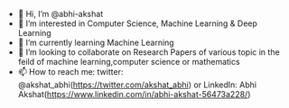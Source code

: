 - 👋 Hi, I’m @abhi-akshat
- 👀 I’m interested in Computer Science, Machine Learning & Deep Learning
- 🌱 I’m currently learning Machine Learning
- 💞️ I’m looking to collaborate on Research Papers of various topic in the feild of machine learning,computer science or mathematics
- 📫 How to reach me: twitter: @akshat_abhi(https://twitter.com/akshat_abhi) or LinkedIn: Abhi Akshat(https://www.linkedin.com/in/abhi-akshat-56473a228/)
